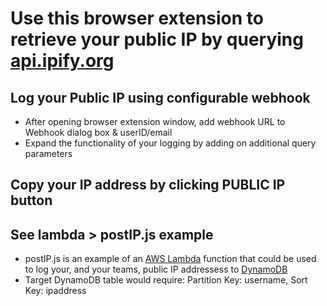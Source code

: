 # Use this browser extension to retrieve your public IP by querying [api.ipify.org](https://api.ipify.org?format=json)

## Log your Public IP using configurable webhook

- After opening browser extension window, add webhook URL to Webhook dialog box & userID/email
- Expand the functionality of your logging by adding on additional query parameters

## Copy your IP address by clicking PUBLIC IP button

## See lambda > postIP.js example

- postIP.js is an example of an [AWS Lambda](https://aws.amazon.com/lambda/) function that could be used to log your, and your teams, public IP addressess to [DynamoDB](https://aws.amazon.com/dynamodb/)
- Target DynamoDB table would require: Partition Key: username, Sort Key: ipaddress
